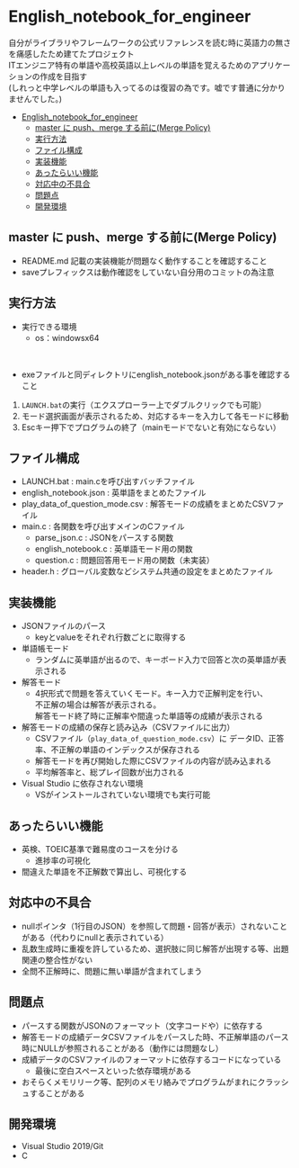 # English_notebook_for_engineer

自分がライブラリやフレームワークの公式リファレンスを読む時に英語力の無さを痛感したため建てたプロジェクト  
ITエンジニア特有の単語や高校英語以上レベルの単語を覚えるためのアプリケーションの作成を目指す  
(しれっと中学レベルの単語も入ってるのは復習の為です。嘘です普通に分かりませんでした。)

- [English_notebook_for_engineer](#english_notebook_for_engineer)
  - [master に push、merge する前に(Merge Policy)](#master-に-pushmerge-する前にmerge-policy)
  - [実行方法](#実行方法)
  - [ファイル構成](#ファイル構成)
  - [実装機能](#実装機能)
  - [あったらいい機能](#あったらいい機能)
  - [対応中の不具合](#対応中の不具合)
  - [問題点](#問題点)
  - [開発環境](#開発環境)

## master に push、merge する前に(Merge Policy)

- README.md 記載の実装機能が問題なく動作することを確認すること
- saveプレフィックスは動作確認をしていない自分用のコミットの為注意

## 実行方法

- 実行できる環境
  - os：windowsx64
<br/>

- exeファイルと同ディレクトリにenglish_notebook.jsonがある事を確認すること

1. `LAUNCH.bat`の実行（エクスプローラー上でダブルクリックでも可能）
1. モード選択画面が表示されるため、対応するキーを入力して各モードに移動
1. Escキー押下でプログラムの終了（mainモードでないと有効にならない）

## ファイル構成

- LAUNCH.bat : main.cを呼び出すバッチファイル
- english_notebook.json : 英単語をまとめたファイル
- play_data_of_question_mode.csv : 解答モードの成績をまとめたCSVファイル
- main.c : 各関数を呼び出すメインのCファイル
  - parse_json.c : JSONをパースする関数
  - english_notebook.c : 英単語モード用の関数
  - question.c : 問題回答用モード用の関数（未実装）
- header.h : グローバル変数などシステム共通の設定をまとめたファイル

## 実装機能

- JSONファイルのパース
  - keyとvalueをそれぞれ行数ごとに取得する
- 単語帳モード
  - ランダムに英単語が出るので、キーボード入力で回答と次の英単語が表示される
- 解答モード
  - 4択形式で問題を答えていくモード。キー入力で正解判定を行い、  
    不正解の場合は解答が表示される。  
    解答モード終了時に正解率や間違った単語等の成績が表示される
- 解答モードの成績の保存と読み込み（CSVファイルに出力）
  - CSVファイル（`play_data_of_question_mode.csv`）に
  データID、正答率、不正解の単語のインデックスが保存される
  - 解答モードを再び開始した際にCSVファイルの内容が読み込まれる
  - 平均解答率と、総プレイ回数が出力される
- Visual Studio に依存されない環境
  - VSがインストールされていない環境でも実行可能

## あったらいい機能

- 英検、TOEIC基準で難易度のコースを分ける
  - 進捗率の可視化
- 間違えた単語を不正解数で算出し、可視化する

## 対応中の不具合

- nullポインタ（1行目のJSON）を参照して問題・回答が表示）されないことがある（代わりにnullと表示されている）
- 乱数生成時に重複を許しているため、選択肢に同じ解答が出現する等、出題関連の整合性がない
- 全問不正解時に、問題に無い単語が含まれてしまう

## 問題点

- パースする関数がJSONのフォーマット（文字コードや）に依存する
- 解答モードの成績データCSVファイルをパースした時、不正解単語のパース時にNULLが参照されることがある（動作には問題なし）
- 成績データのCSVファイルのフォーマットに依存するコードになっている
  - 最後に空白スペースといった依存環境がある
- おそらくメモリリーク等、配列のメモリ絡みでプログラムがまれにクラッシュすることがある

## 開発環境

- Visual Studio 2019/Git
- C
